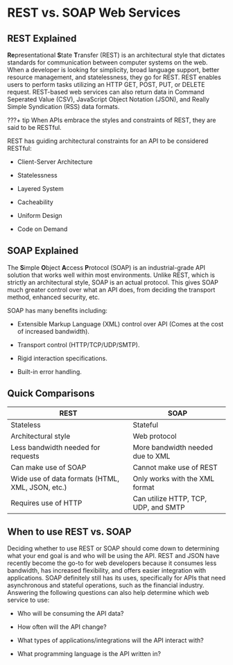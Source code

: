 # REST vs. SOAP Web Services

## REST Explained

**Re**presentational **S**tate **T**ransfer (REST) is an architectural style
that dictates standards for communication between computer systems on the web.
When a developer is looking for simplicity, broad language support, better
resource management, and statelessness, they go for REST. REST enables users to
perform tasks utilizing an HTTP GET, POST, PUT, or DELETE request. REST-based
web services can also return data in Command Seperated Value (CSV), JavaScript
Object Notation (JSON), and Really Simple Syndication (RSS) data formats.

???+ tip When APIs embrace the styles and constraints of REST, they are said to
be RESTful.

REST has guiding architectural constraints for an API to be considered RESTful:

-   Client-Server Architecture

-   Statelessness

-   Layered System

-   Cacheability

-   Uniform Design

-   Code on Demand

## SOAP Explained

The **S**imple **O**bject **A**ccess **P**rotocol (SOAP) is an industrial-grade
API solution that works well within most environments. Unlike REST, which is
strictly an architectural style, SOAP is an actual protocol. This gives SOAP
much greater control over what an API does, from deciding the transport method,
enhanced security, etc.

SOAP has many benefits including:

-   Extensible Markup Language (XML) control over API (Comes at the cost of
    increased bandwidth).

-   Transport control (HTTP/TCP/UDP/SMTP).

-   Rigid interaction specifications.

-   Built-in error handling.

## Quick Comparisons

| REST                                             | SOAP                                 |
| ------------------------------------------------ | ------------------------------------ |
| Stateless                                        | Stateful                             |
| Architectural style                              | Web protocol                         |
| Less bandwidth needed for requests               | More bandwidth needed due to XML     |
| Can make use of SOAP                             | Cannot make use of REST              |
| Wide use of data formats (HTML, XML, JSON, etc.) | Only works with the XML format       |
| Requires use of HTTP                             | Can utilize HTTP, TCP, UDP, and SMTP |

## When to use REST vs. SOAP

Deciding whether to use REST or SOAP should come down to determining what your
end goal is and who will be using the API. REST and JSON have recently become
the go-to for web developers because it consumes less bandwidth, has increased
flexibility, and offers easier integration with applications. SOAP definitely
still has its uses, specifically for APIs that need asynchronous and stateful
operations, such as the financial industry. Answering the following questions
can also help determine which web service to use:

-   Who will be consuming the API data?

-   How often will the API change?

-   What types of applications/integrations will the API interact with?

-   What programming language is the API written in?
